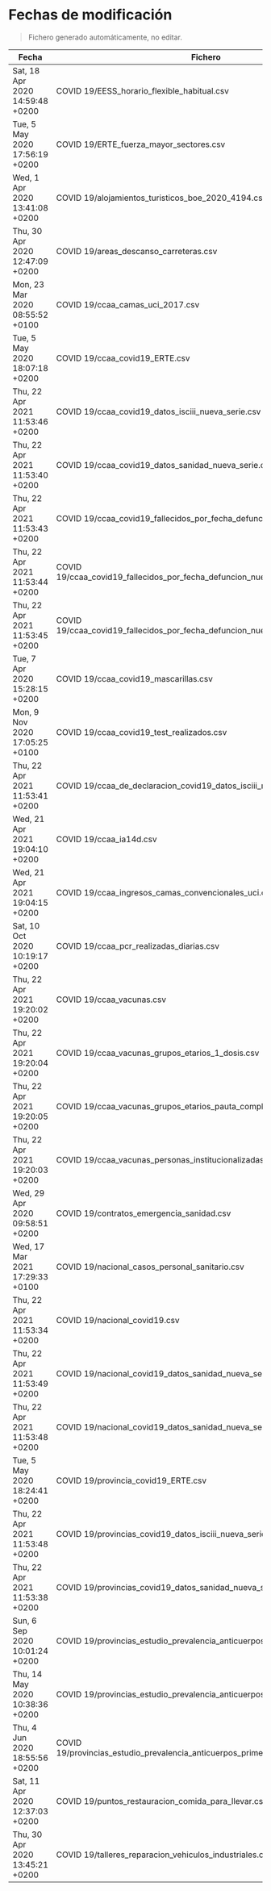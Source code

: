 # Fechas de modificación

> Fichero generado automáticamente, no editar.

| Fecha                           | Fichero                  |
|---------------------------------|--------------------------|
| Sat, 18 Apr 2020 14:59:48 +0200  | COVID 19/EESS_horario_flexible_habitual.csv |
| Tue, 5 May 2020 17:56:19 +0200  | COVID 19/ERTE_fuerza_mayor_sectores.csv |
| Wed, 1 Apr 2020 13:41:08 +0200  | COVID 19/alojamientos_turisticos_boe_2020_4194.csv |
| Thu, 30 Apr 2020 12:47:09 +0200  | COVID 19/areas_descanso_carreteras.csv |
| Mon, 23 Mar 2020 08:55:52 +0100  | COVID 19/ccaa_camas_uci_2017.csv |
| Tue, 5 May 2020 18:07:18 +0200  | COVID 19/ccaa_covid19_ERTE.csv |
| Thu, 22 Apr 2021 11:53:46 +0200  | COVID 19/ccaa_covid19_datos_isciii_nueva_serie.csv |
| Thu, 22 Apr 2021 11:53:40 +0200  | COVID 19/ccaa_covid19_datos_sanidad_nueva_serie.csv |
| Thu, 22 Apr 2021 11:53:43 +0200  | COVID 19/ccaa_covid19_fallecidos_por_fecha_defuncion_nueva_serie.csv |
| Thu, 22 Apr 2021 11:53:44 +0200  | COVID 19/ccaa_covid19_fallecidos_por_fecha_defuncion_nueva_serie_long.csv |
| Thu, 22 Apr 2021 11:53:45 +0200  | COVID 19/ccaa_covid19_fallecidos_por_fecha_defuncion_nueva_serie_original.csv |
| Tue, 7 Apr 2020 15:28:15 +0200  | COVID 19/ccaa_covid19_mascarillas.csv |
| Mon, 9 Nov 2020 17:05:25 +0100  | COVID 19/ccaa_covid19_test_realizados.csv |
| Thu, 22 Apr 2021 11:53:41 +0200  | COVID 19/ccaa_de_declaracion_covid19_datos_isciii_nueva_serie.csv |
| Wed, 21 Apr 2021 19:04:10 +0200  | COVID 19/ccaa_ia14d.csv |
| Wed, 21 Apr 2021 19:04:15 +0200  | COVID 19/ccaa_ingresos_camas_convencionales_uci.csv |
| Sat, 10 Oct 2020 10:19:17 +0200  | COVID 19/ccaa_pcr_realizadas_diarias.csv |
| Thu, 22 Apr 2021 19:20:02 +0200  | COVID 19/ccaa_vacunas.csv |
| Thu, 22 Apr 2021 19:20:04 +0200  | COVID 19/ccaa_vacunas_grupos_etarios_1_dosis.csv |
| Thu, 22 Apr 2021 19:20:05 +0200  | COVID 19/ccaa_vacunas_grupos_etarios_pauta_completa.csv |
| Thu, 22 Apr 2021 19:20:03 +0200  | COVID 19/ccaa_vacunas_personas_institucionalizadas.csv |
| Wed, 29 Apr 2020 09:58:51 +0200  | COVID 19/contratos_emergencia_sanidad.csv |
| Wed, 17 Mar 2021 17:29:33 +0100  | COVID 19/nacional_casos_personal_sanitario.csv |
| Thu, 22 Apr 2021 11:53:34 +0200  | COVID 19/nacional_covid19.csv |
| Thu, 22 Apr 2021 11:53:49 +0200  | COVID 19/nacional_covid19_datos_sanidad_nueva_serie.csv |
| Thu, 22 Apr 2021 11:53:48 +0200  | COVID 19/nacional_covid19_datos_sanidad_nueva_serie_grupos_edad.csv |
| Tue, 5 May 2020 18:24:41 +0200  | COVID 19/provincia_covid19_ERTE.csv |
| Thu, 22 Apr 2021 11:53:48 +0200  | COVID 19/provincias_covid19_datos_isciii_nueva_serie.csv |
| Thu, 22 Apr 2021 11:53:38 +0200  | COVID 19/provincias_covid19_datos_sanidad_nueva_serie.csv |
| Sun, 6 Sep 2020 10:01:24 +0200  | COVID 19/provincias_estudio_prevalencia_anticuerpos_final.csv |
| Thu, 14 May 2020 10:38:36 +0200  | COVID 19/provincias_estudio_prevalencia_anticuerpos_primera_ronda.csv |
| Thu, 4 Jun 2020 18:55:56 +0200  | COVID 19/provincias_estudio_prevalencia_anticuerpos_primera_y_segunda_ronda.csv |
| Sat, 11 Apr 2020 12:37:03 +0200  | COVID 19/puntos_restauracion_comida_para_llevar.csv |
| Thu, 30 Apr 2020 13:45:21 +0200  | COVID 19/talleres_reparacion_vehiculos_industriales.csv |

